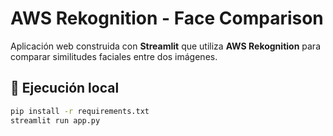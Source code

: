 # AWS Rekognition - Face Comparison

Aplicación web construida con **Streamlit** que utiliza **AWS Rekognition**
para comparar similitudes faciales entre dos imágenes.

## 🚀 Ejecución local

```bash
pip install -r requirements.txt
streamlit run app.py
